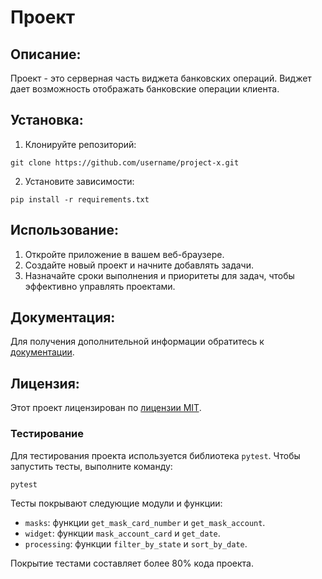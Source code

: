 # Проект

## Описание:
Проект - это серверная часть виджета банковских операций. Виджет дает возможность отображать банковские операции клиента.

## Установка:

1. Клонируйте репозиторий:
```
git clone https://github.com/username/project-x.git
```
2. Установите зависимости:
```
pip install -r requirements.txt
```
## Использование:

1. Откройте приложение в вашем веб-браузере.
2. Создайте новый проект и начните добавлять задачи.
3. Назначайте сроки выполнения и приоритеты для задач, чтобы эффективно управлять проектами.

## Документация:

Для получения дополнительной информации обратитесь к [документации](docs/README.md).

## Лицензия:

Этот проект лицензирован по [лицензии MIT](LICENSE).


### Тестирование

Для тестирования проекта используется библиотека `pytest`. Чтобы запустить тесты, выполните команду:

```bash
pytest
```

Тесты покрывают следующие модули и функции:
- `masks`: функции `get_mask_card_number` и `get_mask_account`.
- `widget`: функции `mask_account_card` и `get_date`.
- `processing`: функции `filter_by_state` и `sort_by_date`.

Покрытие тестами составляет более 80% кода проекта.
